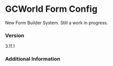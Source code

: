 # GCWorld Form Config

New Form Builder System.  Still a work in progress.




### Version
3.11.1

### Additional Information
